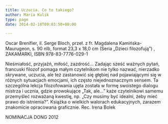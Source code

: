 ```yaml
---
title: Uczucia. Co to takiego?
author: Maria Kulik
type: page
date: 2014-02-18T09:03:50+00:00

---
```

Oscar Brenifier, il. Serge Bloch, przeł. z fr. Magdalena Kamińska-Maurugeon, s. 90 nlb, format 23,3 x 18,0 cm (Seria „Dzieci filozofują”) , ZAKAMARKI, ISBN 978-83-7776-029-1

Nieśmiałość, przyjaźń, miłość, zazdrość… Zadając sześć ważnych pytań, francuski filozof pomaga małym czytelnikom nie tylko nazwać, nierzadko skrywane, uczucia, ale też zastanowić się głębiej nad pojawiającymi się w różnych sytuacjach emocjami, ich często niejednoznacznym sensem. Ta szczególna lekcja filozofowania ujęta została w formę swoistego dialogu mistrza i ucznia, gdzie prowokujące „Tak, ale…” każe czytelnikowi samemu przemyśleć rozważaną kwestię, np. „Czy musimy być idealni, żeby mieć prawo do istnienia?”. Książka o wielkich walorach edukacyjnych, zarazem znakomicie opracowana graficznie. Rec. Irena Bolek

NOMINACJA DONG 2012